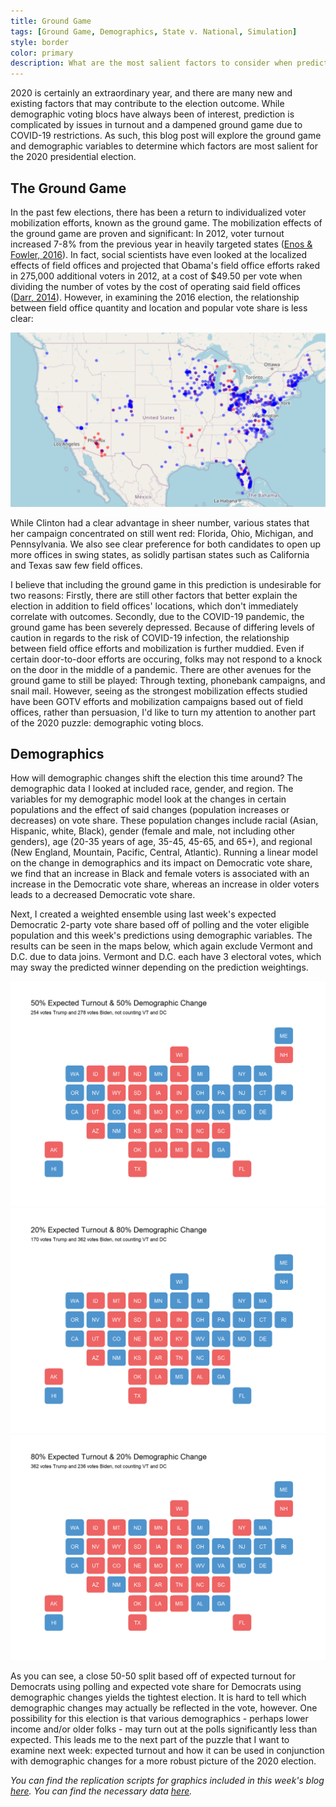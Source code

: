 ```yaml
---
title: Ground Game
tags: [Ground Game, Demographics, State v. National, Simulation]
style: border
color: primary
description: What are the most salient factors to consider when predicting the 2020 election?
---
```


2020 is certainly an extraordinary year, and there are many new and existing factors that may contribute to the election outcome. While demographic voting blocs have always been of interest, prediction is complicated by issues in turnout and a dampened ground game due to COVID-19 restrictions. As such, this blog post will explore the ground game and demographic variables to determine which factors are most salient for the 2020 presidential election.

## The Ground Game

In the past few elections, there has been a return to individualized voter mobilization efforts, known as the ground game. The mobilization effects of the ground game are proven and significant: In 2012, voter turnout increased 7-8% from the previous year in heavily targeted states ([Enos & Fowler, 2016](https://www.cambridge.org/core/journals/political-science-research-and-methods/article/aggregate-effects-of-largescale-campaigns-on-voter-turnout/20C500B0DE62227873FD24CB3555F779/share/3d73ff531df62646698518c2717d3e1d33bcd0ef)). In fact, social scientists have even looked at the localized effects of field offices and projected that Obama's field office efforts raked in 275,000 additional voters in 2012, at a cost of $49.50 per vote when dividing the number of votes by the cost of operating said field offices ([Darr, 2014](https://journals-sagepub-com.ezp-prod1.hul.harvard.edu/doi/full/10.1177/1532673X13500520)). However, in examining the 2016 election, the relationship between field office quantity and location and popular vote share is less clear:

![2016 Presidential Campaign Field Offices](../figures/ground_game.PNG)

While Clinton had a clear advantage in sheer number, various states that her campaign concentrated on still went red: Florida, Ohio, Michigan, and Pennsylvania. We also see clear preference for both candidates to open up more offices in swing states, as solidly partisan states such as California and Texas saw few field offices.

I believe that including the ground game in this prediction is undesirable for two reasons: Firstly, there are still other factors that better explain the election in addition to field offices' locations, which don't immediately correlate with outcomes. Secondly, due to the COVID-19 pandemic, the ground game has been severely depressed. Because of differing levels of caution in regards to the risk of COVID-19 infection, the relationship between field office efforts and mobilization is further muddied. Even if certain door-to-door efforts are occuring, folks may not respond to a knock on the door in the middle of a pandemic. There are other avenues for the ground game to still be played: Through texting, phonebank campaigns, and snail mail. However, seeing as the strongest mobilization effects studied have been GOTV efforts and mobilization campaigns based out of field offices, rather than persuasion, I'd like to turn my attention to another part of the 2020 puzzle: demographic voting blocs.


## Demographics

How will demographic changes shift the election this time around? The demographic data I looked at included race, gender, and region. The variables for my demographic model look at the changes in certain populations and the effect of said changes (population increases or decreases) on vote share. These population changes include racial (Asian, Hispanic, white, Black), gender (female and male, not including other genders), age (20-35 years of age, 35-45, 45-65, and 65+), and regional (New England, Mountain, Pacific, Central, Atlantic). Running a linear model on the change in demographics and its impact on Democratic vote share, we find that an increase in Black and female voters is associated with an increase in the Democratic vote share, whereas an increase in older voters leads to a decreased Democratic vote share.

Next, I created a weighted ensemble using last week's expected Democratic 2-party vote share based off of polling and the voter eligible population and this week's predictions using demographic variables. The results can be seen in the maps below, which again exclude Vermont and D.C. due to data joins. Vermont and D.C. each have 3 electoral votes, which may sway the predicted winner depending on the prediction weightings.

![](../figures/demo1.png)
![](../figures/demo2.png)
![](../figures/demo3.png)

As you can see, a close 50-50 split based off of expected turnout for Democrats using polling and expected vote share for Democrats using demographic changes yields the tightest election. It is hard to tell which demographic changes may actually be reflected in the vote, however. One possibility for this election is that various demographics - perhaps lower income and/or older folks - may turn out at the polls significantly less than expected. This leads me to the next part of the puzzle that I want to examine next week: expected turnout and how it can be used in conjunction with demographic changes for a more robust picture of the 2020 election.

*You can find the replication scripts for graphics included in this week's blog [here](https://github.com/caievelyn/election-analytics/blob/master/scripts/2020_10_18_script.R). You can find the necessary data [here](https://github.com/caievelyn/election-analytics/tree/master/data).*
